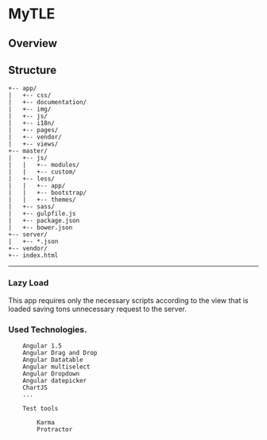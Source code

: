 MyTLE
=====

Overview
--------


Structure
-----------

```
+-- app/
|   +-- css/
|   +-- documentation/
|   +-- img/
|   +-- js/
|   +-- i18n/
|   +-- pages/
|   +-- vendor/
|   +-- views/
+-- master/
|   +-- js/
|   |   +-- modules/
|   |   +-- custom/
|   +-- less/
|   |   +-- app/
|   |   +-- bootstrap/
|   |   +-- themes/
|   +-- sass/
|   +-- gulpfile.js
|   +-- package.json
|   +-- bower.json
+-- server/
|   +-- *.json
+-- vendor/
+-- index.html
```
---

### Lazy Load

This app requires only the necessary scripts according to the view that is loaded saving tons unnecessary request to the server.

### Used Technologies.

```
	Angular 1.5
	Angular Drag and Drop
	Angular Datatable
	Angular multiselect
	Angular Dropdown
	Angular datepicker
	ChartJS
	...
	
	Test tools
		
		Karma
		Protractor
```